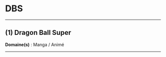 # DBS

--------------------

## (1) Dragon Ball Super

**Domaine(s)** : Manga / Animé

--------------------